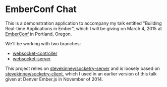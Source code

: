 # EmberConf Chat

This is a demonstration application to accompany my talk entitled "Building Real-time Applications in Ember", which I will be giving on March 4, 2015 at [EmberConf][] in Portland, Oregon.

We'll be working with two branches:

* [websocket-controller](https://github.com/stevekinney/emberconf-chat/tree/websocket-controller)
* [websocket-server](https://github.com/stevekinney/emberconf-chat/tree/websocket-service)

[EmberConf]: http://emberconf.com/ "EmberConf 2015"

This project relies on [stevekinney/socketry-server][server] and is loosely based on [stevekinney/socketry-client][client], which I used in an earlier version of this talk given at Denver Ember.js in November of 2014.

[server]: https://github.com/stevekinney/socketry-server
[client]: https://github.com/stevekinney/socketry-client
[denver]: http://www.meetup.com/Ember-js-Denver/events/215907412/
